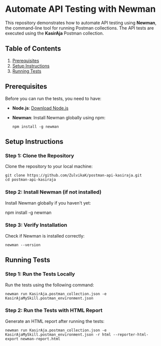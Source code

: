 # Automate API Testing with Newman

This repository demonstrates how to automate API testing using **Newman**, the command-line tool for running Postman collections. The API tests are executed using the **KasirAja** Postman collection.

## Table of Contents
1. [Prerequisites](#prerequisites)
2. [Setup Instructions](#setup-instructions)
3. [Running Tests](#running-tests)

## Prerequisites

Before you can run the tests, you need to have:

- **Node.js**: [Download Node.js](https://nodejs.org/)
- **Newman**: Install Newman globally using npm:

      npm install -g newman

## Setup Instructions

### Step 1: Clone the Repository
Clone the repository to your local machine:

    git clone https://github.com/ZulvikaK/postman-api-kasiraja.git
    cd postman-api-kasiraja

### Step 2: Install Newman (if not installed)
Install Newman globally if you haven't yet:

npm install -g newman

### Step 3: Verify Installation
Check if Newman is installed correctly:

    newman --version

## Running Tests

### Step 1: Run the Tests Locally
Run the tests using the following command:

    newman run KasirAja.postman_collection.json -e KasirAjaMySkill.postman_environment.json

### Step 2: Run the Tests with HTML Report
Generate an HTML report after running the tests:

    newman run KasirAja.postman_collection.json -e KasirAjaMySkill.postman_environment.json -r html --reporter-html-export newman-report.html

